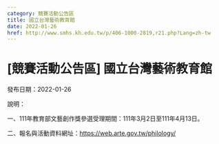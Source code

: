 ```yaml
---
category: 競賽活動公告區
title: 國立台灣藝術教育館
date: 2022-01-26
href: http://www.smhs.kh.edu.tw/p/406-1000-2819,r21.php?Lang=zh-tw
---
```


# [競賽活動公告區] 國立台灣藝術教育館

發布日期：2022-01-26

<div><div></div><div><p><span><span>說明：</span></span><p><span><span> 一、111年教育部文藝創作獎參選受理期間：111年3月2日至111年4月13日。</span></span><p><span><span> 二、報名與活動資料網址：<a href=https://web.arte.gov.tw/philology/>https://web.arte.gov.tw/philology/</a></span></span></div></div>

